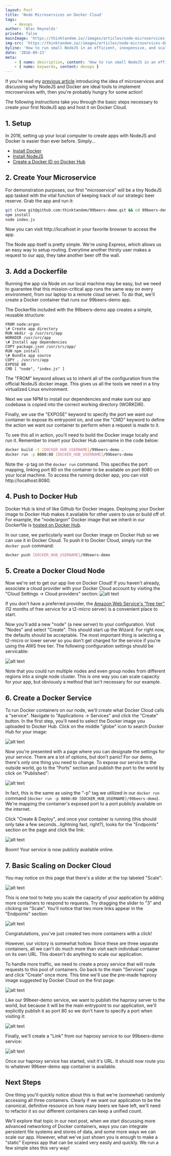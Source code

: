 ```yaml
---
layout: Post
title: 'Node Microservices on Docker Cloud'
tags:
    - devops
author: 'Alec Reynolds'
private: false
mainImage: 'https://thinktandem.io//images/articles/node-microservices-docker-cloud/node-microservices-docker-cloud.png'
img-src: 'https://thinktandem.io//images/articles/node-microservices-docker-cloud/node-microservices-docker-cloud.png'
byline: 'How to run small NodeJS in an efficient, inexpensive, and scalable manner using Docker Cloud.'
date: '2016-09-23'
meta:
    - { name: description, content: 'How to run small NodeJS in an efficient, inexpensive, and scalable manner using Docker Cloud.' }
    - { name: keywords, content: devops }
---
```


If you're read my [previous article](/blog/2016/09/10/let-s-get-small-introduction-to-microservices) introducing the idea of microservices and discussing why NodeJS and Docker are ideal tools to implement microservices with, then you're probably hungry for some action!

The following instructions take you through the basic steps necessary to create your first NodeJS app and host it on Docker Cloud.

## 1. Setup

In 2016, setting up your local computer to create apps with NodeJS and Docker is easier than ever before. Simply...

- [Install Docker](https://www.docker.com/products/docker)
- [Install NodeJS](https://nodejs.org)
- [Create a Docker ID on Docker Hub](https://hub.docker.com)

## 2. Create Your Microservice

For demonstration purposes, our first "microservice" will be a tiny NodeJS app tasked with the vital function of keeping track of our strategic beer reserve. Grab the app and run it:

```bash
git clone git@github.com:thinktandem/99beers-demo.git && cd 99beers-demo
npm install
node index.js
```

Now you can visit http://localhost in your favorite browser to access the app.

The Node app itself is pretty simple. We're using Express, which allows us an easy way to setup routing. Everytime another thirsty user makes a request to our app, they take another beer off the wall.

## 3. Add a Dockerfile

Running the app via Node on our local machine may be easy, but we need to guarantee that this mission-critical app runs the same way on every environment, from our laptop to a remote cloud server. To do that, we'll create a Docker container that runs our 99beers-demo app.

The Dockerfile included with the 99beers-demo app creates a simple, reusable structure:

```docker
FROM node:argon
\# Create app directory
RUN mkdir -p /usr/src/app
WORKDIR /usr/src/app
\# Install app dependencies
COPY package.json /usr/src/app/
RUN npm install
\# Bundle app source
COPY . /usr/src/app
EXPOSE 80
CMD [ "node", "index.js" ]
```

The "FROM" keyword allows us to inherit all of the configuration from the official NodeJS docker image. This gives us all the tools we need in a tiny virtualized Linux environment.

Next we use NPM to install our dependencies and make sure our app codebase is copied into the correct working directory (WORKDIR).

Finally, we use the "EXPOSE" keyword to specify the port we want our container to expose its entrypoint on, and use the "CMD" keyword to define the action we want our container to perform when a request is made to it.

To see this all in action, you'll need to build the Docker image locally and run it. Remember to insert your Docker Hub username in the code below:

```bash
docker build -t [DOCKER_HUB_USERNAME]/99beers-demo .
docker run -p 8080:80 [DOCKER_HUB_USERNAME]/99beers-demo
```


Note the -p tag on the `docker run` command. This specifies the port mapping, linking port 80 on the container to be available on port 8080 on your local machine. To access the running docker app, you can visit http://localhost:8080.

## 4. Push to Docker Hub

Docker Hub is kind of like Github for Docker images. Deploying your Docker image to Docker Hub makes it available for other users to use or build off of. For example, the "node/argon" Docker image that we inherit in our Dockerfile is [hosted on Docker Hub](https://hub.docker.com/_/node).

In our case, we particularly want our Docker image on Docker Hub so we can use it in Docker Cloud. To push it to Docker Cloud, simply run the `docker push` command:

```bash
docker push [DOCKER_HUB_USERNAME]/99beers-demo
```

## 5. Create a Docker Cloud Node

Now we're set to get our app live on Docker Cloud! If you haven't already, associate a cloud provider with your Docker Cloud account by visiting the "Cloud Settings -> Cloud providers" section: ![alt text](/images/articles/node-microservices-docker-cloud/docker_cloud_providers.png "Docker Cloud Cloud Settings")

If you don't have a preferred provider, the [Amazon Web Service's "free tier"](https://aws.amazon.com/free/) (12 months of free service for a t2-micro server) is a convenient place to start.

Now you'll add a new "node" (a new server) to your configuration. Visit "Nodes" and select "Create". This should start up the Wizard. For right now, the defaults should be acceptable. The most important thing is selecting a t2-micro or lower server so you don't get charged for the service if you're using the AWS free tier. The following configuration settings should be servicable:

![alt text](/images/articles/node-microservices-docker-cloud/docker_cloud_node.png "Docker Cloud Node Settings")

Note that you could run multiple nodes and even group nodes from different regions into a single node cluster. This is one way you can scale capacity for your app, but obviously a method that isn't necessary for our example.

## 6. Create a Docker Service

To run Docker containers on our node, we'll create what Docker Cloud calls a "service". Navigate to "Applications -> Services" and click the "Create" button. In the first step, you'll need to select the Docker image you uploaded to Docker Hub. Click on the middle "globe" icon to search Docker Hub for your image:

![alt text](/images/articles/node-microservices-docker-cloud/docker_cloud_search_image.png "Search Docker Hub for your Image")

Now you're presented with a page where you can designate the settings for your service. There are a lot of options, but don't panic! For our demo, there's only one thing you need to change. To expose our service to the outside world, go to the "Ports" section and publish the port to the world by click on "Published":

![alt text](/images/articles/node-microservices-docker-cloud/docker_cloud_publish_port.png "Publish a public port for your service.")

In fact, this is the same as using the "-p" tag we utilized in our `docker run` command (`docker run -p 8080:80 [DOCKER_HUB_USERNAME]/99beers-demo`). We're mapping the container's exposed port to a port publicly available on the internet.

Click "Create & Deploy", and once your container is running (this should only take a few seconds...lightning fast, right?), looks for the "Endpoints" section on the page and click the link:

![alt text](/images/articles/node-microservices-docker-cloud/docker_cloud_visit_service.png "Visit your service online.")

Boom! Your service is now publicly available online.

## 7. Basic Scaling on Docker Cloud

You may notice on this page that there's a slider at the top labeled "Scale":

![alt text](/images/articles/node-microservices-docker-cloud/docker_cloud_scale.png "Scale the number of containers in your service.")

This is one tool to help you scale the capacity of your application by adding more containers to respond to requests. Try dragging the slider to "3" and clicking on "Scale". You'll notice that two more links appear in the "Endpoints" section:

![alt text](/images/articles/node-microservices-docker-cloud/docker_cloud_scale.png "Scale the number of containers in your service.")

Congratulations, you've just created two more containers with a click!

However, our victory is somewhat hollow. Since these are three separate containers, all we can't do much more than visit each individual container on its own URL. This doesn't do anything to scale our application.

To handle more traffic, we need to create a proxy service that will route requests to this pool of containers. Go back to the main "Services" page and click "Create" once more. This time we'll use the pre-made haproxy image suggested by Docker Cloud on the first page:

![alt text](/images/articles/node-microservices-docker-cloud/docker_cloud_create_haproxy.png "Select haproxy image.")

Like our 99beer-demo service, we want to publish the haproxy server to the world, but because it will be the main entrypoint to our application, we'll explicitly publish it as port 80 so we don't have to specify a port when visiting it:

![alt text](/images/articles/node-microservices-docker-cloud/docker_cloud_publish_haproxy_port.png "Select haproxy port.")

Finally, we'll create a "Link" from our haproxy service to our 99beers-demo service:

![alt text](/images/articles/node-microservices-docker-cloud/docker_cloud_publish_haproxy_link.png "Select haproxy port.")

Once our haproxy service has started, visit it's URL. It should now route you to whatever 99beer-demo app container is available.

## Next Steps

One thing you'll quickly notice about this is that we're (somewhat) randomly accessing all three containers. Clearly if we want our application to be the canonical, definitive resource on how many beers we have left, we'll need to refactor it so our different containers can keep a unified count.

We'll explore that topic in our next post, when we start discussing more advanced networking of Docker containers, ways you can integrate persistent file systems and stores of data, and some more ways we can scale our app. However, what we've just shown you is enough to make a "static" Express app that can be scaled very easily and quickly. We run a few simple sites this very way!
